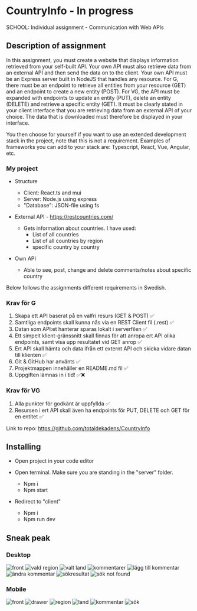 # CountryInfo - In progress
SCHOOL: Individual assignment - Communication with Web APIs

## Description of assignment
In this assignment, you must create a website that displays information retrieved from your self-built API. Your own API must also retrieve data from an external API and then send the data on to the client. Your own API must be an Express server built in NodeJS that handles any resource. For G, there must be an endpoint to retrieve all entities from your resource (GET) and an endpoint to create a new entity (POST). For VG, the API must be expanded with endpoints to update an entity (PUT), delete an entity (DELETE) and retrieve a specific entity (GET). It must be clearly stated in your client interface that you are retrieving data from an external API of your choice. The data that is downloaded must therefore be displayed in your interface. 

You then choose for yourself if you want to use an extended development stack in the project, note that this is not a requirement. Examples of frameworks you can add to your stack are: Typescript, React, Vue, Angular, etc.

### My project

* Structure
     - Client: React.ts and mui
     - Server: Node.js using express
     - "Database": JSON-file using fs

* External API - https://restcountries.com/
     - Gets information about countries. I have used: 
          - List of all countries
          - List of all countries by region
          - specific country by country

* Own API
     - Able to see, post, change and delete comments/notes about specific country 

Below follows the assignments different requirements in Swedish.

### Krav för G

1. Skapa ett API baserat på en valfri resurs (GET & POST) ✅
2. Samtliga endpoints skall kunna nås via en REST Client fil (.rest) ✅
3. Datan som API:et hanterar sparas lokalt i serverfilen ✅
4. Ett simpelt klient-gränssnitt skall finnas för att anropa ert API olika endpoints, samt visa upp resultatet vid GET anrop ✅
5. Ert API skall hämta och data ifrån ett externt API och skicka vidare datan till klienten ✅
6. Git & GitHub har använts ✅
7. Projektmappen innehåller en README.md fil ✅
8. Uppgiften lämnas in i tid! ✅❌

### Krav för VG
1. Alla punkter för godkänt är uppfyllda ✅
2. Resursen i ert API skall även ha endpoints för PUT, DELETE och GET för en entitet ✅


Link to repo: https://github.com/totaldekadens/CountryInfo

## Installing

* Open project in your code editor

* Open terminal. Make sure you are standing in the "server" folder.
    -	Npm i
    -	Npm start

* Redirect to "client"
    -	Npm i
    -	Npm run dev


## Sneak peak

### Desktop
![front](https://user-images.githubusercontent.com/90898648/186166042-f3e3b168-d82d-4676-bdcd-835081fbcac1.JPG)
![vald region](https://user-images.githubusercontent.com/90898648/186166103-733282d5-e2f3-4290-8cfe-28628659ffea.JPG)
![valt land](https://user-images.githubusercontent.com/90898648/186166156-a4073431-47d5-4750-b6aa-5c2686561698.JPG)
![kommentarer](https://user-images.githubusercontent.com/90898648/186166196-7faf05f6-5a9d-488b-8cff-4f0972b31227.JPG)
![lägg till kommentar](https://user-images.githubusercontent.com/90898648/186166345-1f0b92ec-6a3f-4244-9591-155925b7f562.JPG)
![ändra kommentar](https://user-images.githubusercontent.com/90898648/186166357-607c6011-f79e-458e-bad0-9dd7da0f07c5.JPG)
![sökresultat](https://user-images.githubusercontent.com/90898648/186166263-280e810c-6ebe-4373-8633-7e9741504a12.JPG)
![sök not found](https://user-images.githubusercontent.com/90898648/186166288-415a0642-b003-47e0-b2eb-d0fe24fa9c7c.JPG)


### Mobile
![front](https://user-images.githubusercontent.com/90898648/186166549-3bc92d43-3dc6-4cbc-8a96-61b4c2394c8c.JPG)
![drawer](https://user-images.githubusercontent.com/90898648/186166590-5d966b26-724e-464f-8744-b73926fea16d.JPG)
![region](https://user-images.githubusercontent.com/90898648/186166703-bbb70836-7692-4107-b543-e6001337ebf3.JPG)
![land](https://user-images.githubusercontent.com/90898648/186166750-3f61f9f7-9682-4df1-8744-518fa61a726f.JPG)
![kommentar](https://user-images.githubusercontent.com/90898648/186166780-086f7af6-85c8-4f0b-b051-d006f60334d9.JPG)
![sök](https://user-images.githubusercontent.com/90898648/186166795-8240a2d3-4c06-4b38-b4e0-6ca954cc2862.JPG)





